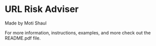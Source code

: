 # URL Risk Adviser
Made by Moti Shaul

For more information, instructions, examples, and more check out the README.pdf file.
